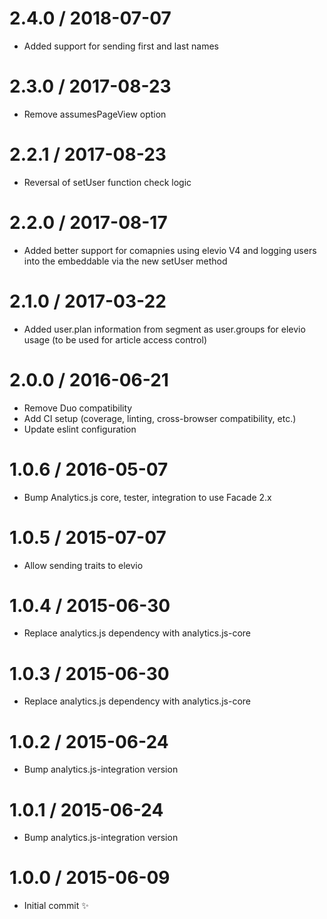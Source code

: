 2.4.0 / 2018-07-07
==================

 * Added support for sending first and last names

2.3.0 / 2017-08-23
==================

 * Remove assumesPageView option

2.2.1 / 2017-08-23
==================

 * Reversal of setUser function check logic

2.2.0 / 2017-08-17
==================

 * Added better support for comapnies using elevio V4 and logging users into the embeddable via the new setUser method

2.1.0 / 2017-03-22
==================

 * Added user.plan information from segment as user.groups for elevio usage (to be used for article access control)

2.0.0 / 2016-06-21
==================

  * Remove Duo compatibility
  * Add CI setup (coverage, linting, cross-browser compatibility, etc.)
  * Update eslint configuration

1.0.6 / 2016-05-07
==================

  * Bump Analytics.js core, tester, integration to use Facade 2.x

1.0.5 / 2015-07-07
==================

  * Allow sending traits to elevio

1.0.4 / 2015-06-30
==================

  * Replace analytics.js dependency with analytics.js-core

1.0.3 / 2015-06-30
==================

  * Replace analytics.js dependency with analytics.js-core

1.0.2 / 2015-06-24
==================

  * Bump analytics.js-integration version

1.0.1 / 2015-06-24
==================

  * Bump analytics.js-integration version

1.0.0 / 2015-06-09
==================

  * Initial commit :sparkles:
